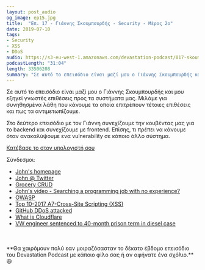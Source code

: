 ```yaml
---
layout: post_audio
og_image: ep15.jpg
title:  "Επ. 17 - Γιάννης Σκουμπουρδής - Security - Μέρος 2ο"
date: 2019-07-10
tags:
- Security
- XSS
- DDoS
audio: https://s3-eu-west-1.amazonaws.com/devastation-podcast/017-skoumbourdis-security-2.mp3
podcastLength: "31:04"
length: 33506208
summary: "Σε αυτό το επεισόδιο είναι μαζί μου ο Γιάννης Σκουμπουρδής και μου εξηγεί γνωστές επιθέσεις προς τα συστήματα μας. Μιλάμε για συνηθησμένα λάθη που κάνουμε τα οποία επιτρέπουν τέτοιες επιθέσεις και πως τα αντιμετωπίζουμε."
---
```

Σε αυτό το επεισόδιο είναι μαζί μου ο Γιάννης Σκουμπουρδής και μου εξηγεί γνωστές επιθέσεις προς
τα συστήματα μας. Μιλάμε για συνηθησμένα λάθη που κάνουμε τα οποία επιτρέπουν τέτοιες επιθέσεις
και πως τα αντιμετωπίζουμε.

Στο δεύτερο επεισόδιο με τον Γιάννη συνεχίζουμε την κουβέντας μας για το backend και συνεχίζουμε με frontend. Επίσης, τι πρέπει να κάνουμε όταν ανακαλύψουμε ενα vulnerability σε κάποιο άλλο σύστημα.

<a href="{{page.audio}}" target="_blank"><i class="fa fa-cloud-download"></i> Κατέβασε το στον υπολογιστή σου</a>

Σύνδεσμοι:

* <a href="https://www.web-and-development.com/john-skoumbourdis" target="_blank">John's homepage</a>
* <a href="https://twitter.com/scoumbourdis" target="_blank">John @ Twitter</a>
* <a href="https://www.grocerycrud.com/" target="_blank">Grocery CRUD</a>
* <a href="https://www.web-and-development.com/searching-a-programming-job-with-no-experience/" target="_blank">John's video - Searching a programming job with no experience?</a>
* <a href="https://www.owasp.org" target="_blank">OWASP</a>
* <a href="https://www.owasp.org/index.php/Top_10-2017_A7-Cross-Site_Scripting_(XSS)" target="_blank">Top 10-2017 A7-Cross-Site Scripting (XSS)</a>
* <a href="https://www.wired.com/story/github-ddos-memcached/" target="_blank">GitHub DDoS attacked</a>
* <a href="https://www.cloudflare.com/learning/what-is-cloudflare/" target="_blank">What is Cloudflare</a>
* <a href="https://uk.reuters.com/article/uk-volkswagen-emissions-sentencing/vw-engineer-sentenced-to-40-month-prison-term-in-diesel-case-idUKKCN1B522K" target="_blank">VW engineer sentenced to 40-month prison term in diesel case</a>

<br/>
<br/>
**Θα χαιρόμουν πολύ εαν μοιραζόσασταν το δέκατο έβδομο επεισόδιο του Devastation
Podcast με κάποιο φίλο σας ή αν αφήνατε ένα σχόλιο.** 😃
